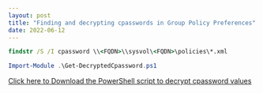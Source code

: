 ```yaml
---
layout: post
title: "Finding and decrypting cpasswords in Group Policy Preferences"
date: 2022-06-12
---
```


~~~cmd
findstr /S /I cpassword \\<FQDN>\\sysvol\<FQDN>\policies\*.xml
~~~

~~~powershell
Import-Module .\Get-DecryptedCpassword.ps1
~~~

[Click here to Download the PowerShell script to decrypt cpassword values](/assets/Get-DecryptedCpassword.ps1)



<!-- <p>Copy the Microsoft.ActiveDirectory.Management.dll from a computer that has RSAT installed from the following location:</P>

<ul><li>C:\Windows\Microsoft.NET\assembly\GAC_64\Microsoft.ActiveDirectory.Management</li></ul>

![useful image]({{ https://jdsecdef.github.io/ }}/assets/ADRSATdll.png)

<p>Then import the DLL as a module using the following command:</p>

<pre><code>Import-Module .\Microsoft.ActiveDirectory.Management.dll</code></pre>

[Click here to Download the RSAT dll](/assets/Microsoft.ActiveDirectory.Management.dll) -->